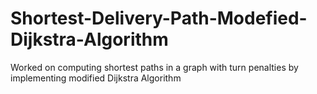 # Shortest-Delivery-Path-Modefied-Dijkstra-Algorithm
Worked on computing shortest paths in a graph with turn
penalties by implementing modified Dijkstra Algorithm
